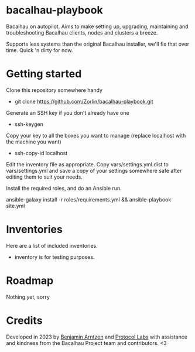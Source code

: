 
bacalhau-playbook
=================

Bacalhau on autopilot. Aims to make setting up, upgrading, maintaining and troubleshooting Bacalhau clients, nodes and clusters a breeze.

Supports less systems than the original Bacalhau installer, we'll fix that over time. Quick 'n dirty for now.

Getting started
===============

Clone this repository somewhere handy
* git clone https://github.com/Zorlin/bacalhau-playbook.git

Generate an SSH key if you don't already have one
* ssh-keygen

Copy your key to all the boxes you want to manage (replace localhost with the machine you want)
* ssh-copy-id localhost

Edit the inventory file as appropriate. Copy vars/settings.yml.dist to vars/settings.yml and save a copy of your settings somewhere safe after editing them to suit your needs.

Install the required roles, and do an Ansible run.

ansible-galaxy install -r roles/requirements.yml && ansible-playbook site.yml

Inventories
===========
Here are a list of included inventories.

* inventory is for testing purposes.

Roadmap
=======
Nothing yet, sorry

Credits
=======
Developed in 2023 by [Benjamin Arntzen](https://github.com/Zorlin) and [Protocol Labs](https://protocol.ai) with assistance and kindness from the Bacalhau Project team and contributors. <3